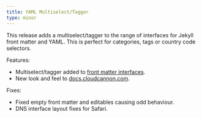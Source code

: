 ```yaml
---
title: YAML Multiselect/Tagger
type: minor
---
```



This release adds a multiselect/tagger to the range of interfaces for Jekyll front matter and YAML. This is perfect for categories, tags or country code selectors.

Features:

* Multiselect/tagger added to&nbsp;[front matter interfaces](/editing/front-matter/#multiselect).
* New look and feel to [docs.cloudcannon.com](http://docs.cloudcannon.com/).


Fixes:

* Fixed empty front matter and editables causing odd behaviour.
* DNS interface layout fixes for Safari.